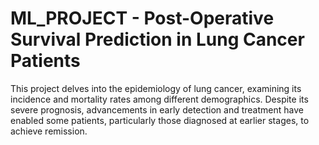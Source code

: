 # ML_PROJECT - Post-Operative Survival Prediction in Lung Cancer Patients
This project delves into the epidemiology of lung cancer, examining its incidence and mortality rates among different demographics. Despite its severe prognosis, advancements in early detection and treatment have enabled some patients, particularly those diagnosed at earlier stages, to achieve remission.
